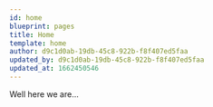 ```yaml
---
id: home
blueprint: pages
title: Home
template: home
author: d9c1d0ab-19db-45c8-922b-f8f407ed5faa
updated_by: d9c1d0ab-19db-45c8-922b-f8f407ed5faa
updated_at: 1662450546
---
```

Well here we are...